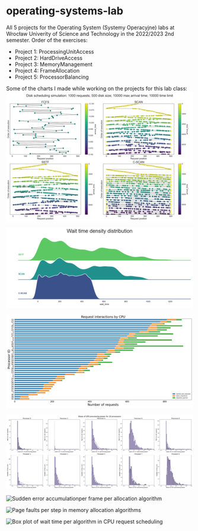 # operating-systems-lab
All 5 projects for the Operating System (Systemy Operacyjne) labs at Wrocław Univerity of Science and Technology in the 2022/2023 2nd semester.
Order of the exercises:
- Project 1: ProcessingUnitAccess
- Project 2: HardDriveAccess
- Project 3: MemoryManagement
- Project 4: FrameAllocation
- Project 5: ProcessorBalancing

Some of the charts I made while working on the projects for this lab class:
![Chart depicting the head position of an HDD drive for different scheduling alogithms](https://github.com/kjanus03/operating-systems-lab/blob/main/HardDriveAccess/plots/main_plot.png?raw=true)

![A FacetPlot visualization of wait time density of a Request for 3 different scheduling alogithms](https://github.com/kjanus03/operating-systems-lab/blob/main/HardDriveAccess/plots/wait_time_density.png?raw=true)

![Request interactions by CPU](https://github.com/kjanus03/operating-systems-lab/blob/main/ProcessorBalancing/request_interactions_by_cpu.png?raw=true)

![Request distribution by share of CPU processing load by CPU](https://github.com/kjanus03/operating-systems-lab/blob/main/ProcessorBalancing/share_of_CPU_processing_power_10_processors.png?raw=true)

![Sudden error accumulationper frame per allocation algorithm](https://github.com/kjanus03/operating-systems-lab/assets/61358355/6b1be14c-a253-4a56-be77-990b6a3d1d30)

![Page faults per step in memory allocation algorithms](https://github.com/kjanus03/operating-systems-lab/assets/61358355/f511afca-0a21-4956-8de0-7494c1149176)

![Box plot of wait time per algorithm in CPU request scheduling](https://github.com/kjanus03/operating-systems-lab/assets/61358355/2814ca62-808e-48be-8bad-ab81b4788a7c)

